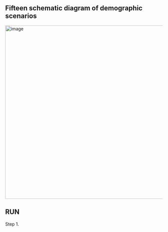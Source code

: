 ## Fifteen schematic diagram of demographic scenarios


<img width="555" alt="image" src="https://user-images.githubusercontent.com/18697713/197721265-0428c2c4-d171-4fab-81b2-b643768682b4.png">


## RUN
Step 1. 


